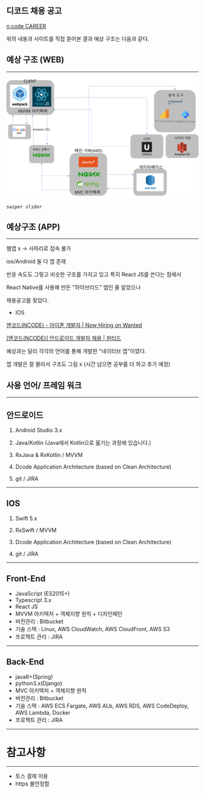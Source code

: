 ## 디코드 채용 공고

[n.code CAREER](http://home.itsdcode.com/career.html)

위의 내용과 사이트를 직접 뜯어본 결과 예상 구조는 다음과 같다.

## 예상 구조 (WEB)

---

<img src='디코드.png'/>

    swiper slider                                  

## 예상구조 (APP)

---

웹앱 x  → 사파리로 접속 불가 

ios/Android 둘 다 앱 존재

반응 속도도 그렇고 비슷한 구조를 가지고 있고 특히  React JS를 쓴다는 점에서

React Native를 사용해 만든 "하이브리드" 앱인 줄 알았으나 

채용공고를 찾았다. 

- IOS

[엔코드(NCODE) - 아이폰 개발자 | Now Hiring on Wanted](https://www.wanted.jobs/wd/40862?referer_id=714174)

[[엔코드(NCODE)] 안드로이드 개발자 채용 | 원티드](https://www.wanted.co.kr/wd/39517)

예상과는 달리 각각의 언어를 통해 개발한 "네이티브 앱"이였다.

앱 개발은 잘 몰라서 구조도 그림 x (시간 남으면 공부를 더 하고 추가 예정)

## 사용 언어/ 프레임 워크

---

## 안드로이드

1. Android Studio 3.x

2. Java/Kotlin (Java에서 Kotlin으로 옮기는 과정에 있습니다.)

3. RxJava & RxKotlin / MVVM

4. Dcode Application Architecture (based on Clean Architecture)

5. git / JIRA

---

## IOS

1. Swift 5.x

2. RxSwift / MVVM

3. Dcode Application Architecture (based on Clean Architecture)

4. git / JIRA

---

## Front-End

- JavaScript (ES2015+)
- Typescript 3.x
- React JS
- MVVM 아키텍처 + 객체지향 원칙 + 디자인패턴
- 버전관리 : Bitbucket
- 기술 스택 : Linux, AWS CloudWatch, AWS CloudFront, AWS S3
- 프로젝트 관리 : JIRA

---

## Back-End

- java8+(Spring)
- python3.x(Django)
- MVC 아키텍처 + 객체지향 원칙
- 버전관리 : Bitbucket
- 기술 스택 : AWS ECS Fargate, AWS ALb, AWS RDS, AWS CodeDeploy, AWS Lambda, Docker
- 프로젝트 관리 : JIRA

---

# 참고사항

---

- 토스 결제 이용
- https 불안정함
